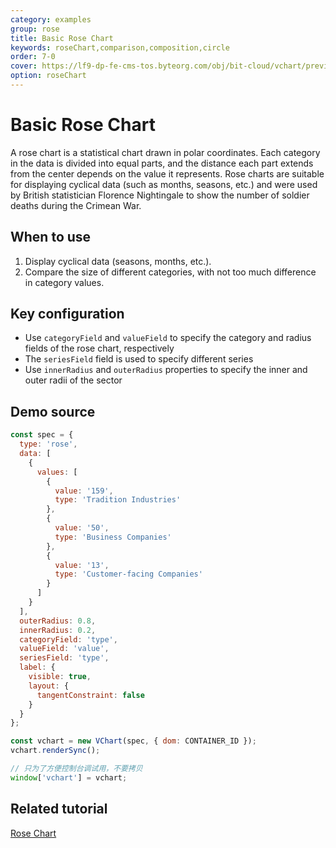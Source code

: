 ```yaml
---
category: examples
group: rose
title: Basic Rose Chart
keywords: roseChart,comparison,composition,circle
order: 7-0
cover: https://lf9-dp-fe-cms-tos.byteorg.com/obj/bit-cloud/vchart/preview/rose-chart/basic-rose.png
option: roseChart
---
```


# Basic Rose Chart

A rose chart is a statistical chart drawn in polar coordinates. Each category in the data is divided into equal parts, and the distance each part extends from the center depends on the value it represents. Rose charts are suitable for displaying cyclical data (such as months, seasons, etc.) and were used by British statistician Florence Nightingale to show the number of soldier deaths during the Crimean War.

## When to use

1. Display cyclical data (seasons, months, etc.).
2. Compare the size of different categories, with not too much difference in category values.

## Key configuration

- Use `categoryField` and `valueField` to specify the category and radius fields of the rose chart, respectively
- The `seriesField` field is used to specify different series
- Use `innerRadius` and `outerRadius` properties to specify the inner and outer radii of the sector

## Demo source

```javascript livedemo
const spec = {
  type: 'rose',
  data: [
    {
      values: [
        {
          value: '159',
          type: 'Tradition Industries'
        },
        {
          value: '50',
          type: 'Business Companies'
        },
        {
          value: '13',
          type: 'Customer-facing Companies'
        }
      ]
    }
  ],
  outerRadius: 0.8,
  innerRadius: 0.2,
  categoryField: 'type',
  valueField: 'value',
  seriesField: 'type',
  label: {
    visible: true,
    layout: {
      tangentConstraint: false
    }
  }
};

const vchart = new VChart(spec, { dom: CONTAINER_ID });
vchart.renderSync();

// 只为了方便控制台调试用，不要拷贝
window['vchart'] = vchart;
```

## Related tutorial

[Rose Chart](link)

